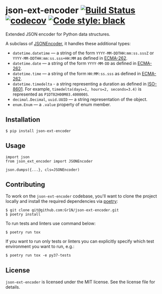 # json-ext-encoder [![Build Status](https://travis-ci.org/Gr1N/json-ext-encoder.svg?branch=master)](https://travis-ci.org/Gr1N/json-ext-encoder) [![codecov](https://codecov.io/gh/Gr1N/json-ext-encoder/branch/master/graph/badge.svg)](https://codecov.io/gh/Gr1N/json-ext-encoder) [![Code style: black](https://img.shields.io/badge/code%20style-black-000000.svg)](https://github.com/ambv/black)

Extended JSON encoder for Python data structures.

A subclass of [JSONEncoder](https://docs.python.org/3/library/json.html#json.JSONEncoder), it handles these additional types:

- `datetime.datetime` — a string of the form `YYYY-MM-DDTHH:mm:ss.sssZ` or `YYYY-MM-DDTHH:mm:ss.sss+HH:MM` as defined in [ECMA-262](https://www.ecma-international.org/ecma-262/5.1/#sec-15.9.1.15).
- `datetime.date` — a string of the form `YYYY-MM-DD` as defined in [ECMA-262](https://www.ecma-international.org/ecma-262/5.1/#sec-15.9.1.15).
- `datetime.time` — a string of the form `HH:MM:ss.sss` as defined in [ECMA-262](https://www.ecma-international.org/ecma-262/5.1/#sec-15.9.1.15).
- `datetime.timedelta` - a string representing a duration as defined in [ISO-8601](https://www.iso.org/iso-8601-date-and-time-format.html). For example, `timedelta(days=1, hours=2, seconds=3.4)` is represented as `P1DT02H00M03.400000S`.
- `decimal.Decimal`, `uuid.UUID` — a string representation of the object.
- `enum.Enum` — a `.value` property of enum member.

## Installation

    $ pip install json-ext-encoder

## Usage

    import json
    from json_ext_encoder import JSONEncoder

    json.dumps({...}, cls=JSONEncoder)

## Contributing

To work on the `json-ext-encoder` codebase, you'll want to clone the project locally and install the required dependencies via [poetry](https://poetry.eustace.io):

    $ git clone git@github.com:Gr1N/json-ext-encoder.git
    $ poetry install

To run tests and linters use command below:

    $ poetry run tox

If you want to run only tests or linters you can explicitly specify which test environment you want to run, e.g.:

    $ poetry run tox -e py37-tests

## License

`json-ext-encoder` is licensed under the MIT license. See the license file for details.
